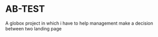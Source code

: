 # AB-TEST
A globox project in which i have to help  management make a decision  between two landing page

